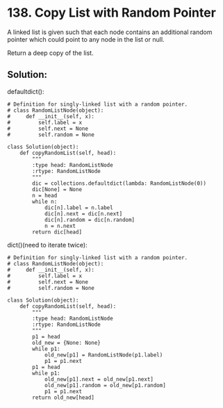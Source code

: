 # 138. Copy List with Random Pointer

A linked list is given such that each node contains an additional random pointer which could point to any node in the list or null.

Return a deep copy of the list.

## Solution:

defaultdict():

    # Definition for singly-linked list with a random pointer.
    # class RandomListNode(object):
    #     def __init__(self, x):
    #         self.label = x
    #         self.next = None
    #         self.random = None
    
    class Solution(object):
        def copyRandomList(self, head):
            """
            :type head: RandomListNode
            :rtype: RandomListNode
            """
            dic = collections.defaultdict(lambda: RandomListNode(0))
            dic[None] = None
            n = head
            while n:
                dic[n].label = n.label
                dic[n].next = dic[n.next]
                dic[n].random = dic[n.random]
                n = n.next
            return dic[head]
            
dict()(need to iterate twice):

    # Definition for singly-linked list with a random pointer.
    # class RandomListNode(object):
    #     def __init__(self, x):
    #         self.label = x
    #         self.next = None
    #         self.random = None
    
    class Solution(object):
        def copyRandomList(self, head):
            """
            :type head: RandomListNode
            :rtype: RandomListNode
            """
            p1 = head
            old_new = {None: None}
            while p1:
                old_new[p1] = RandomListNode(p1.label)
                p1 = p1.next
            p1 = head
            while p1:
                old_new[p1].next = old_new[p1.next]
                old_new[p1].random = old_new[p1.random]
                p1 = p1.next
            return old_new[head]